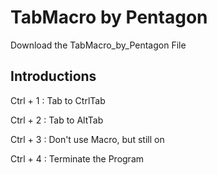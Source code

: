 # TabMacro by Pentagon
Download the TabMacro_by_Pentagon File  

## Introductions
Ctrl + 1 : Tab to CtrlTab  

Ctrl + 2 : Tab to AltTab  

Ctrl + 3 : Don't use Macro, but still on  

Ctrl + 4 : Terminate the Program

